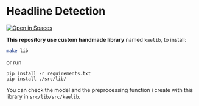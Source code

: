 # Headline Detection

[![Open in Spaces](https://huggingface.co/datasets/huggingface/badges/raw/main/open-in-hf-spaces-sm.svg)](https://huggingface.co/spaces/kaenova/headline_detector_space)

**This repository use custom handmade library** named `kaelib`, to install:
```sh
make lib
```
or run
```
pip install -r requirements.txt
pip install ./src/lib/
```
You can check  the model and the preprocessing function i create with this library in `src/lib/src/kaelib`.